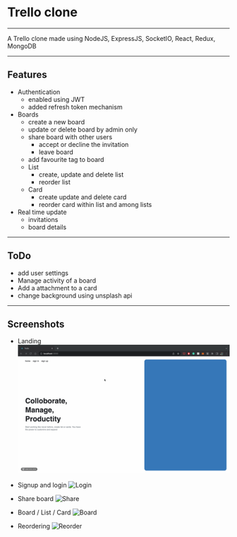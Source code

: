 # Trello clone

---

A Trello clone made using NodeJS, ExpressJS, SocketIO, React, Redux, MongoDB

---

## Features

- Authentication
  - enabled using JWT
  - added refresh token mechanism
- Boards
  - create a new board
  - update or delete board by admin only
  - share board with other users
    - accept or decline the invitation
    - leave board
  - add favourite tag to board
  - List
    - create, update and delete list
    - reorder list
  - Card
    - create update and delete card
    - reorder card within list and among lists
- Real time update
  - invitations
  - board details

---

## ToDo

- add user settings
- Manage activity of a board
- Add a attachment to a card
- change background using unsplash api

---

## Screenshots

- Landing
  ![Landing](./screenshots/landing.gif)

- Signup and login
  ![Login](./screenshots/authentication.gif)

- Share board
  ![Share](./screenshots/share.gif)

- Board / List / Card
  ![Board](./screenshots/board.gif)

- Reordering
  ![Reorder](./screenshots/reorder.gif)
